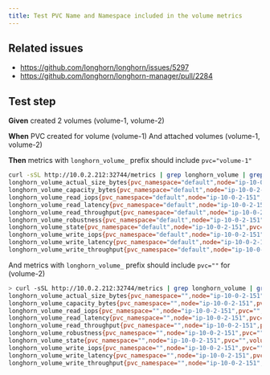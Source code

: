 ```yaml
---
title: Test PVC Name and Namespace included in the volume metrics
---
```


## Related issues

- https://github.com/longhorn/longhorn/issues/5297
- https://github.com/longhorn/longhorn-manager/pull/2284

## Test step

**Given** created 2 volumes (volume-1, volume-2)

**When** PVC created for volume (volume-1)
And attached volumes (volume-1, volume-2)

**Then** metrics with `longhorn_volume_` prefix should include `pvc="volume-1"`

```bash
curl -sSL http://10.0.2.212:32744/metrics | grep longhorn_volume | grep ip-10-0-2-151 | grep volume-1
longhorn_volume_actual_size_bytes{pvc_namespace="default",node="ip-10-0-2-151",pvc="volume-1",volume="volume-1"} 0
longhorn_volume_capacity_bytes{pvc_namespace="default",node="ip-10-0-2-151",pvc="volume-1",volume="volume-1"} 1.073741824e+09
longhorn_volume_read_iops{pvc_namespace="default",node="ip-10-0-2-151",pvc="volume-1",volume="volume-1"} 0
longhorn_volume_read_latency{pvc_namespace="default",node="ip-10-0-2-151",pvc="volume-1",volume="volume-1"} 0
longhorn_volume_read_throughput{pvc_namespace="default",node="ip-10-0-2-151",pvc="volume-1",volume="volume-1"} 0
longhorn_volume_robustness{pvc_namespace="default",node="ip-10-0-2-151",pvc="volume-1",volume="volume-1"} 1
longhorn_volume_state{pvc_namespace="default",node="ip-10-0-2-151",pvc="volume-1",volume="volume-1"} 2
longhorn_volume_write_iops{pvc_namespace="default",node="ip-10-0-2-151",pvc="volume-1",volume="volume-1"} 0
longhorn_volume_write_latency{pvc_namespace="default",node="ip-10-0-2-151",pvc="volume-1",volume="volume-1"} 0
longhorn_volume_write_throughput{pvc_namespace="default",node="ip-10-0-2-151",pvc="volume-1",volume="volume-1"} 0
```

And metrics with `longhorn_volume_` prefix should include `pvc=""` for (volume-2)

```bash
> curl -sSL http://10.0.2.212:32744/metrics | grep longhorn_volume | grep ip-10-0-2-151 | grep volume-2
longhorn_volume_actual_size_bytes{pvc_namespace="",node="ip-10-0-2-151",pvc="",volume="volume-2"} 0
longhorn_volume_capacity_bytes{pvc_namespace="",node="ip-10-0-2-151",pvc="",volume="volume-2"} 1.073741824e+09
longhorn_volume_read_iops{pvc_namespace="",node="ip-10-0-2-151",pvc="",volume="volume-2"} 0
longhorn_volume_read_latency{pvc_namespace="",node="ip-10-0-2-151",pvc="",volume="volume-2"} 0
longhorn_volume_read_throughput{pvc_namespace="",node="ip-10-0-2-151",pvc="",volume="volume-2"} 0
longhorn_volume_robustness{pvc_namespace="",node="ip-10-0-2-151",pvc="",volume="volume-2"} 1
longhorn_volume_state{pvc_namespace="",node="ip-10-0-2-151",pvc="",volume="volume-2"} 2
longhorn_volume_write_iops{pvc_namespace="",node="ip-10-0-2-151",pvc="",volume="volume-2"} 0
longhorn_volume_write_latency{pvc_namespace="",node="ip-10-0-2-151",pvc="",volume="volume-2"} 0
longhorn_volume_write_throughput{pvc_namespace="",node="ip-10-0-2-151",pvc="",volume="volume-2"} 0
```
